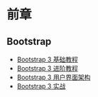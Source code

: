 # 前章

## Bootstrap
  * [Bootstrap 3 基础教程](./Bootstrap/基础教程/README.md)
  * [Bootstrap 3 进阶教程](./Bootstrap/进阶教程/README.md)
  * [Bootstrap 3 用户界面架构](./Bootstrap/用户界面架构/README.md)
  * [Bootstrap 3 实战](./Bootstrap/实战/README.md)